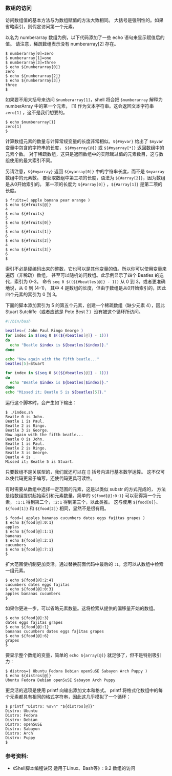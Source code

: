 ### 数组的访问

访问数组值的基本方法与为数组赋值的方法大致相同。
大括号是强制性的。如果省略索引，则假定访问第一个元素。

以名为 numberarray 数组为例，以下代码添加了一些 echo 语句来显示赋值后的值。
请注意，稀疏数组表示没有 numberarray[2] 存在。

```
$ numberarray[0]=zero
$ numberarray[1]=one
$ numberarray[3]=three
$ echo ${numberarray[0]}
zero
$ echo ${numberarray[2]}
$ echo ${numberarray[3]}
three
$
```

如果要不用大括号来访问 `$numberarray[1]`，shell 将会把 `$numberarray` 解释为 numberArray 中的第一个元素，
[1] 作为文本字符串。这会返回文本字符串 `zero[1]` ，这不是我们想要的。

```
$ echo $numberarray[1]
zero[1]
$
```

计算数组元素的数量与计算常规变量的长度非常相似。`${#myvar}` 给出了 `$myvar` 变量中包含的字符串的长度，
`${#myarray[@]}` 或 `${#myarray[*]}` 返回数组中的元素个数。
对于稀疏数组，这只是返回数组中的实际赋过值的元素数目，这与数组使用的最大索引不同。

另请注意，`${#myarray}` 返回 `${myarray[0]}` 中的字符串长度，而不是 `$myarray` 数组中的元素数。
要获取数组中第三项的长度，语法为 `${#array[2]}`，因为数组是从0开始索引的。
第一项的长度为 `${#array[0]}` ，`${#array[1]}` 是第二项的长度。

```
$ fruits=( apple banana pear orange )
$ echo ${#fruits[@]}
4
$ echo ${#fruits}
5
$ echo ${#fruits[0]}
5
$ echo ${#fruits[1]}
6
$ echo ${#fruits[2]}
4
$ echo ${#fruits[3]}
6
$
```

索引不必是硬编码出来的整数，它也可以是其他变量的值。所以你可以使用变量来遍历（非稀疏）数组，
甚至可以随机访问数组。此示例显示了四个 Beatles 的迭代，索引为 0-3。
命令 `seq 0 $((${#beatles[@]} - 1))` 从 0 到 3，或者更准确地说，从 0 到 (4–1)，
其中 4 是数组的长度，但由于数组是从0开始索引的，因此四个元素的索引为 0 到 3。

下面的脚本添加索引为 5 的第五个元素，创建一个稀疏数组（缺少元素 4），因此
Stuart Sutcliffe（或者应该是 Pete Best？）没有被这个循环所访问。

```bash
#!/bin/bash

beatles=( John Paul Ringo George )
for index in $(seq 0 $((${#beatles[@]} - 1)))
do
  echo "Beatle $index is ${beatles[$index]}."
done

echo "Now again with the fifth beatle..."
beatles[5]=Stuart

for index in $(seq 0 $((${#beatles[@]} - 1)))
do
  echo "Beatle $index is ${beatles[$index]}."
done
echo "Missed it; Beatle 5 is ${beatles[5]}."
```

运行这个脚本时，会产生如下输出：

```
$ ./index.sh
Beatle 0 is John.
Beatle 1 is Paul.
Beatle 2 is Ringo.
Beatle 3 is George.
Now again with the fifth beatle...
Beatle 0 is John.
Beatle 1 is Paul.
Beatle 2 is Ringo.
Beatle 3 is George.
Beatle 4 is .
Missed it; Beatle 5 is Stuart.
```

只要数组不是关联型的，我们就还可以在 [] 括号内进行基本数学运算。
这不仅可以使代码更易于编写，还使代码更具可读性。

有时需要从数组中选择一定范围的元素，这是以类似 substr 的方式完成的，
方法是给数组提供起始索引和元素数量。简单的 `${food[@]:0:1}` 可以获得第一个元素，
`:1:1` 得到第二个，`:2:1` 得到第三个，以此类推。
这与使用 `${food[0]}`、`${food[1]}` 和 `${food[2]}` 相同，显然不是很有用。

```
$ food=( apples bananas cucumbers dates eggs fajitas grapes )
$ echo ${food[@]:0:1}
apples
$ echo ${food[@]:1:1}
bananas
$ echo ${food[@]:2:1}
cucumbers
$ echo ${food[@]:7:1}
$
```

扩大范围使机制更加灵活。通过替换前面代码中最后的 `:1`，您可以从数组中检索一组元素。

```
$ echo ${food[@]:2:4}
cucumbers dates eggs fajitas
$ echo ${food[@]:0:3}
apples bananas cucumbers
$
```

如果你更进一步，可以省略元素数量。这将检索从提供的偏移量开始的数组。

```
$ echo ${food[@]:3}
dates eggs fajitas grapes
$ echo ${food[@]:1}
bananas cucumbers dates eggs fajitas grapes
$ echo ${food[@]:6}
grapes
$
```

要显示整个数组的变量，简单的 `echo ${array[@]}` 就足够了，但不是特别吸引力：

```
$ distros=( Ubuntu Fedora Debian openSuSE Sabayon Arch Puppy )
$ echo ${distros[@]}
Ubuntu Fedora Debian openSuSE Sabayon Arch Puppy
```

更灵活的选项是使用 printf 向输出添加文本和格式。
printf 将格式化数组中的每个元素都具有相同的格式字符串，因此这几乎模拟了一个循环：

```
$ printf "Distro: %s\n" "${distros[@]}"
Distro: Ubuntu
Distro: Fedora
Distro: Debian
Distro: openSuSE
Distro: Sabayon
Distro: Arch
Distro: Puppy
$
```

### 参考资料:
- 《Shell脚本编程诀窍 适用于Linux、Bash等》: 9.2 数组的访问


